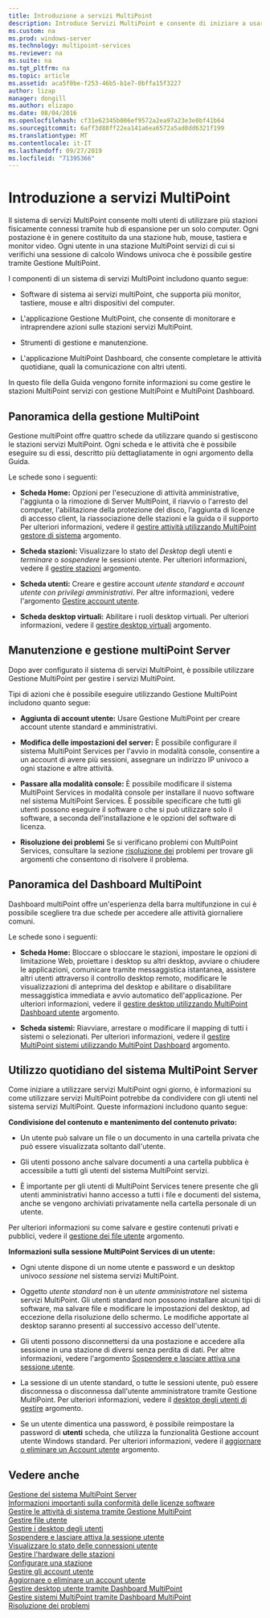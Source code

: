 ```yaml
---
title: Introduzione a servizi MultiPoint
description: Introduce Servizi MultiPoint e consente di iniziare a usarlo.
ms.custom: na
ms.prod: windows-server
ms.technology: multipoint-services
ms.reviewer: na
ms.suite: na
ms.tgt_pltfrm: na
ms.topic: article
ms.assetid: aca5f0be-f253-46b5-b1e7-0bffa15f3227
author: lizap
manager: dongill
ms.author: elizapo
ms.date: 08/04/2016
ms.openlocfilehash: cf31e62345b006ef9572a2ea97a23e3e0bf41b64
ms.sourcegitcommit: 6aff3d88ff22ea141a6ea6572a5ad8dd6321f199
ms.translationtype: MT
ms.contentlocale: it-IT
ms.lasthandoff: 09/27/2019
ms.locfileid: "71395366"
---
```

# <a name="getting-started-with-multipoint-services"></a>Introduzione a servizi MultiPoint
Il sistema di servizi MultiPoint consente molti utenti di utilizzare più stazioni fisicamente connessi tramite hub di espansione per un solo computer. Ogni postazione è in genere costituito da una stazione hub, mouse, tastiera e monitor video. Ogni utente in una stazione MultiPoint servizi di cui si verifichi una sessione di calcolo Windows univoca che è possibile gestire tramite Gestione MultiPoint.  
  
I componenti di un sistema di servizi MultiPoint includono quanto segue:  
  
-   Software di sistema ai servizi multiPoint, che supporta più monitor, tastiere, mouse e altri dispositivi del computer.  
  
-   L'applicazione Gestione MultiPoint, che consente di monitorare e intraprendere azioni sulle stazioni servizi MultiPoint.  
  
-   Strumenti di gestione e manutenzione.  
  
-   L'applicazione MultiPoint Dashboard, che consente completare le attività quotidiane, quali la comunicazione con altri utenti.  
  
In questo file della Guida vengono fornite informazioni su come gestire le stazioni MultiPoint servizi con gestione MultiPoint e MultiPoint Dashboard.  
  
## <a name="overview-of-multipoint-manager"></a>Panoramica della gestione MultiPoint  
Gestione multiPoint offre quattro schede da utilizzare quando si gestiscono le stazioni servizi MultiPoint. Ogni scheda e le attività che è possibile eseguire su di essi, descritto più dettagliatamente in ogni argomento della Guida.  
  
Le schede sono i seguenti:  
  
-   **Scheda Home:** Opzioni per l'esecuzione di attività amministrative, l'aggiunta o la rimozione di Server MultiPoint, il riavvio o l'arresto del computer, l'abilitazione della protezione del disco, l'aggiunta di licenze di accesso client, la riassociazione delle stazioni e la guida o il supporto Per ulteriori informazioni, vedere il [gestire attività utilizzando MultiPoint gestore di sistema](Manage-System-Tasks-Using-MultiPoint-Manager.md) argomento.  
  
-   **Scheda stazioni:** Visualizzare lo stato del *Desktop* degli utenti e *terminare* o *sospendere* le sessioni utente. Per ulteriori informazioni, vedere il [gestire stazioni](Manage-User-Stations.md) argomento.  
  
-   **Scheda utenti:** Creare e gestire account *utente standard* e *account utente con privilegi amministrativi*. Per altre informazioni, vedere l'argomento [Gestire account utente](Manage-User-Accounts.md).  
  
-   **Scheda desktop virtuali:** Abilitare i ruoli desktop virtuali. Per ulteriori informazioni, vedere il [gestire desktop virtuali](Manage-Virtual-Desktops.md) argomento.  
  
## <a name="multipoint-server-management-and-maintenance"></a>Manutenzione e gestione multiPoint Server  
Dopo aver configurato il sistema di servizi MultiPoint, è possibile utilizzare Gestione MultiPoint per gestire i servizi MultiPoint.  
  
Tipi di azioni che è possibile eseguire utilizzando Gestione MultiPoint includono quanto segue:  
  
-   **Aggiunta di account utente:** Usare Gestione MultiPoint per creare account utente standard e amministrativi.  
  
-   **Modifica delle impostazioni del server:** È possibile configurare il sistema MultiPoint Services per l'avvio in modalità console, consentire a un account di avere più sessioni, assegnare un indirizzo IP univoco a ogni stazione e altre attività.  
  
-   **Passare alla modalità console:** È possibile modificare il sistema MultiPoint Services in modalità console per installare il nuovo software nel sistema MultiPoint Services. È possibile specificare che tutti gli utenti possono eseguire il software o che si può utilizzare solo il software, a seconda dell'installazione e le opzioni del software di licenza.  
  
-   **Risoluzione dei problemi** Se si verificano problemi con MultiPoint Services, consultare la sezione [risoluzione dei](Troubleshooting.md) problemi per trovare gli argomenti che consentono di risolvere il problema.  
  
## <a name="overview-of-multipoint-dashboard"></a>Panoramica del Dashboard MultiPoint  
Dashboard multiPoint offre un'esperienza della barra multifunzione in cui è possibile scegliere tra due schede per accedere alle attività giornaliere comuni.  
  
Le schede sono i seguenti:  
  
-   **Scheda Home:** Bloccare o sbloccare le stazioni, impostare le opzioni di limitazione Web, proiettare i desktop su altri desktop, avviare o chiudere le applicazioni, comunicare tramite messaggistica istantanea, assistere altri utenti attraverso il controllo desktop remoto, modificare le visualizzazioni di anteprima del desktop e abilitare o disabilitare messaggistica immediata e avvio automatico dell'applicazione. Per ulteriori informazioni, vedere il [gestire desktop utilizzando MultiPoint Dashboard utente](Manage-User-Desktops-Using-MultiPoint-Dashboard.md) argomento.  
  
-   **Scheda sistemi:** Riavviare, arrestare o modificare il mapping di tutti i sistemi o selezionati. Per ulteriori informazioni, vedere il [gestire MultiPoint sistemi utilizzando MultiPoint Dashboard](Manage-MultiPoint-Systems-Using-MultiPoint-Dashboard.md) argomento.  
  
## <a name="daily-use-of-your-multipoint-server-system"></a>Utilizzo quotidiano del sistema MultiPoint Server  
Come iniziare a utilizzare servizi MultiPoint ogni giorno, è informazioni su come utilizzare servizi MultiPoint potrebbe da condividere con gli utenti nel sistema servizi MultiPoint. Queste informazioni includono quanto segue:  
  
**Condivisione del contenuto e mantenimento del contenuto privato:**  
  
-   Un utente può salvare un file o un documento in una cartella privata che può essere visualizzata soltanto dall'utente.  
  
-   Gli utenti possono anche salvare documenti a una cartella pubblica è accessibile a tutti gli utenti del sistema MultiPoint servizi.  
  
-   È importante per gli utenti di MultiPoint Services tenere presente che gli utenti amministrativi hanno accesso a tutti i file e documenti del sistema, anche se vengono archiviati privatamente nella cartella personale di un utente.  
  
Per ulteriori informazioni su come salvare e gestire contenuti privati e pubblici, vedere il [gestione dei file utente](Manage-User-Files.md) argomento.  
  
**Informazioni sulla sessione MultiPoint Services di un utente:**  
  
-   Ogni utente dispone di un nome utente e password e un desktop univoco *sessione* nel sistema servizi MultiPoint.  
  
-   Oggetto *utente standard* non è un *utente amministratore* nel sistema servizi MultiPoint. Gli utenti standard non possono installare alcuni tipi di software, ma salvare file e modificare le impostazioni del desktop, ad eccezione della risoluzione dello schermo. Le modifiche apportate al desktop saranno presenti al successivo accesso dell'utente.  
  
-   Gli utenti possono disconnettersi da una postazione e accedere alla sessione in una stazione di diversi senza perdita di dati. Per altre informazioni, vedere l'argomento [Sospendere e lasciare attiva una sessione utente](Suspend-and-Leave-User-Session-Active.md).  
  
-   La sessione di un utente standard, o tutte le sessioni utente, può essere disconnessa o disconnessa dall'utente amministratore tramite Gestione MultiPoint. Per ulteriori informazioni, vedere il [desktop degli utenti di gestire](manage-user-desktops-using-multipoint-dashboard.md) argomento.  
  
-   Se un utente dimentica una password, è possibile reimpostare la password di **utenti** scheda, che utilizza la funzionalità Gestione account utente Windows standard. Per ulteriori informazioni, vedere il [aggiornare o eliminare un Account utente](Update-or-Delete-a-User-Account.md) argomento.  
  
## <a name="see-also"></a>Vedere anche  
[Gestione del sistema MultiPoint Server](managing-your-multipoint-services-system.md)  
[Informazioni importanti sulla conformità delle licenze software](Important-Information-about-Software-License-Compliance.md)  
[Gestire le attività di sistema tramite Gestione MultiPoint](Manage-System-Tasks-Using-MultiPoint-Manager.md)  
[Gestire file utente](Manage-User-Files.md)  
[Gestire i desktop degli utenti](manage-user-desktops-using-multipoint-dashboard.md)  
[Sospendere e lasciare attiva la sessione utente](Suspend-and-Leave-User-Session-Active.md)  
[Visualizzare lo stato delle connessioni utente](View-User-Connection-Status.md)  
[Gestire l'hardware delle stazioni](Manage-Station-Hardware.md)  
[Configurare una stazione](Set-Up-a-Station.md)  
[Gestire gli account utente](Manage-User-Accounts.md)  
[Aggiornare o eliminare un account utente](Update-or-Delete-a-User-Account.md)  
[Gestire desktop utente tramite Dashboard MultiPoint](Manage-User-Desktops-Using-MultiPoint-Dashboard.md)  
[Gestire sistemi MultiPoint tramite Dashboard MultiPoint](Manage-MultiPoint-Systems-Using-MultiPoint-Dashboard.md)  
[Risoluzione dei problemi](Troubleshooting.md)    
  
